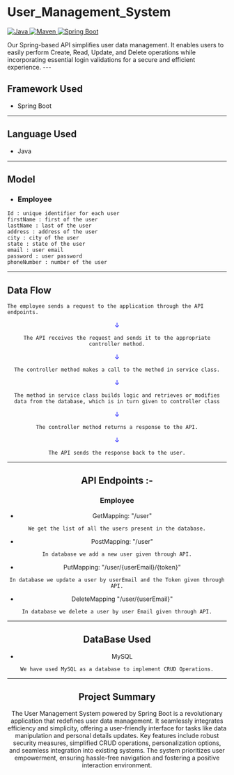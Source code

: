 # User_Management_System

<a href="Java url">
    <img alt="Java" src="https://img.shields.io/badge/Java->=8-darkblue.svg" />
</a>
<a href="Maven url" >
    <img alt="Maven" src="https://img.shields.io/badge/maven-3.0.5-brightgreen.svg" />
</a>
<a href="Spring Boot url" >
    <img alt="Spring Boot" src="https://img.shields.io/badge/Spring Boot-3.0.6-brightgreen.svg" />
</a>
</p>
Our Spring-based API simplifies user data management. It enables users to easily perform Create, Read, Update, and Delete operations while incorporating essential login validations for a secure and efficient experience.
---
<br>

## Framework Used
* Spring Boot

---

## Language Used
* Java

---

## Model
* ### Employee
```
Id : unique identifier for each user
firstName : first of the user
lastName : last of the user
address : address of the user
city : city of the user
state : state of the user
email : user email
password : user password
phoneNumber : number of the user
```
---

## Data Flow

```
The employee sends a request to the application through the API endpoints.
```
<center>
<font color="blue">
&#8595;</font>
<center>

```
The API receives the request and sends it to the appropriate controller method.
```
<center>
<font color="blue">
&#8595;</font>
<center>

```
The controller method makes a call to the method in service class.
```
<center>
<font color="blue">
&#8595;</font>
<center>

```
The method in service class builds logic and retrieves or modifies data from the database, which is in turn given to controller class
```

<center>
<font color="blue">
&#8595;</font>
<center>

```
The controller method returns a response to the API.
```
<center>
<font color="blue">
&#8595;</font>
<center>

```
The API sends the response back to the user.
```

---

## API Endpoints :-
### Employee

* GetMapping: "/user"
```
We get the list of all the users present in the database.
```

* PostMapping: "/user"
```
In database we add a new user given through API.
```
* PutMapping: "/user/{userEmail}/{token}"
```
In database we update a user by userEmail and the Token given through API.
```
* DeleteMapping "/user/{userEmail}"
```
In database we delete a user by user Email given through API.
```

---

## DataBase Used
* MySQL
```
We have used MySQL as a database to implement CRUD Operations.
```
---

## Project Summary

The User Management System powered by Spring Boot is a revolutionary application that redefines user data management. It seamlessly integrates efficiency and simplicity, offering a user-friendly interface for tasks like data manipulation and personal details updates. Key features include robust security measures, simplified CRUD operations, personalization options, and seamless integration into existing systems. The system prioritizes user empowerment, ensuring hassle-free navigation and fostering a positive interaction environment. 
